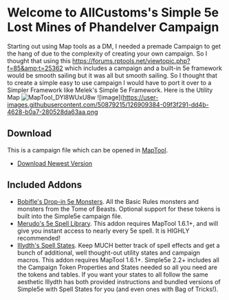 # **Welcome to AllCustoms's Simple 5e Lost Mines of Phandelver Campaign** 
Starting out using Map tools as a DM, I needed a premade Campaign to get the hang of due to the complexity of creating your own campaign. So I thought that using this https://forums.rptools.net/viewtopic.php?f=85&amp;t=25362 which includes a campaign and a built-in 5e framework would be smooth sailing but it was all but smooth sailing. So I thought that to create a simple easy to use campaign I would have to port it over to a Simpler Framework like Melek's Simple 5e Framework. 
Here is the Utility Map
![MapTool_DYl8WUxU8w](https://user-images.githubusercontent.com/50879215/126909322-ed2db78f-5ceb-46a0-accb-fc173aa88318.png)
![image](https://user-images.githubusercontent.com/50879215/126909384-09f3f291-dd4b-4628-b0a7-280528da63aa.png
## **Download** 
This is a campaign file which can be opened in [MapTool](https://github.com/RPTools/maptool/releases/latest).
- [Download Newest Version](https://github.com/melek/Simple5e/releases/latest)


## Included Addons
- [Bobifle's Drop-in 5e Monsters](https://github.com/bobifle/tokens). All the Basic Rules monsters and monsters from the Tome of Beasts. Optional support for these tokens is built into the Simple5e campaign file.
- [Merudo's 5e Spell Library](https://github.com/Merudo/spell-library/releases/latest). This addon requires MapTool 1.6.1+, and will give you instant access to nearly every 5e spell. It is HIGHLY recommended!
- [Illydth's Spell States](https://github.com/Illydth/issSpellStates). Keep MUCH better track of spell effects and get a bunch of additional, well thought-out utility states and campaign macros. This addon requires MapTool 1.6.1+. Simple5e 2.2+ includes all the Campaign Token Properties and States needed so all you need are the tokens and tables. If you want your states to all follow the same aesthetic Illydth has both provided instructions and bundled versions of Simple5e with Spell States for you (and even ones with Bag of Tricks!).






